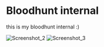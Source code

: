 # Bloodhunt internal

this is my bloodhunt internal :)


![Screenshot_2](https://user-images.githubusercontent.com/69031575/135721105-b2f75f65-a30c-443c-b537-ebca196fe1b8.png)
![Screenshot_3](https://user-images.githubusercontent.com/69031575/135721135-cc59cf70-2434-45d5-8f3f-e626a2c45899.png)
